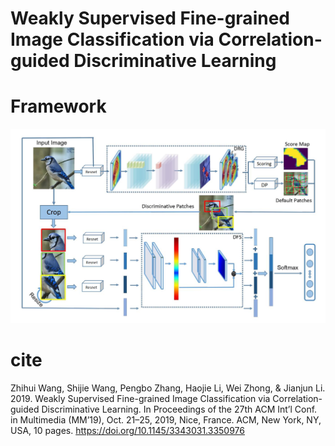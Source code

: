 # Weakly Supervised Fine-grained Image Classification via Correlation-guided Discriminative Learning

# Framework
![image](https://github.com/Pual2013/CDL/blob/master/CDL.jpg)

# cite
Zhihui Wang, Shijie Wang, Pengbo Zhang, Haojie Li, Wei Zhong, & Jianjun Li. 2019. Weakly Supervised Fine-grained Image Classification via Correlation-guided Discriminative Learning. In Proceedings of the 27th ACM Int’l Conf. in Multimedia (MM’19), Oct. 21–25, 2019, Nice, France. ACM, New York, NY, USA, 10 pages. https://doi.org/10.1145/3343031.3350976
